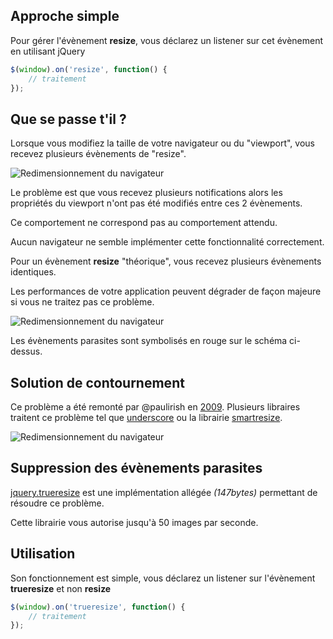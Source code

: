 Approche simple
---------------
Pour gérer l'évènement __resize__, vous déclarez un listener sur cet évènement en utilisant jQuery
```javascript
$(window).on('resize', function() {
	// traitement
});
```

Que se passe t'il ?
-------------------
Lorsque vous modifiez la taille de votre navigateur ou du "viewport", vous recevez plusieurs évènements de "resize".

![Redimensionnement du navigateur](md/img/01.png)

Le problème est que vous recevez plusieurs notifications alors les propriétés du viewport n'ont pas été modifiés entre ces 2 évènements.

Ce comportement ne correspond pas au comportement attendu.

Aucun navigateur ne semble implémenter cette fonctionnalité correctement.

Pour un évènement __resize__ "théorique", vous recevez plusieurs évènements identiques.

Les performances de votre application peuvent dégrader de façon majeure si vous ne traitez pas ce problème.

![Redimensionnement du navigateur](md/img/02.png)

Les évènements parasites sont symbolisés en rouge sur le schéma ci-dessus.

Solution de contournement
-------------------------
Ce problème a été remonté par @paulirish en [2009](http://paulirish.com/2009/throttled-smartresize-jquery-event-handler/). Plusieurs libraires traitent ce problème tel que [underscore](http://underscorejs.org/#debounce) ou la librairie [smartresize](https://github.com/louisremi/jquery-smartresize/).

![Redimensionnement du navigateur](md/img/03.png)

Suppression des évènements parasites
------------------------------------
[jquery.trueresize](https://github.com/jfroffice/jquery.trueresize) est une implémentation allégée _(147bytes)_ permettant de résoudre ce problème.

Cette librairie vous autorise jusqu'à 50 images par seconde.

Utilisation
-----------
Son fonctionnement est simple, vous déclarez un listener sur l'évènement __trueresize__ et non __resize__
```javascript
$(window).on('trueresize', function() {
    // traitement
});
```